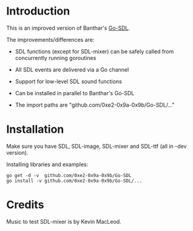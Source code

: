 # Introduction

This is an improved version of Banthar's [Go-SDL](http://github.com/banthar/Go-SDL).

The improvements/differences are:

* SDL functions (except for SDL-mixer) can be safely called from concurrently
  running goroutines
* All SDL events are delivered via a Go channel
* Support for low-level SDL sound functions

* Can be installed in parallel to Banthar's Go-SDL
* The import paths are "github.com/0xe2-0x9a-0x9b/Go-SDL/..."


# Installation

Make sure you have SDL, SDL-image, SDL-mixer and SDL-ttf (all in -dev version).

Installing libraries and examples:

    go get -d -v  github.com/0xe2-0x9a-0x9b/Go-SDL
    go install -v github.com/0xe2-0x9a-0x9b/Go-SDL/...


# Credits

Music to test SDL-mixer is by Kevin MacLeod.
